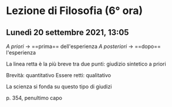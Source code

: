 # Lezione di Filosofia (6° ora)
## Lunedì 20 settembre 2021, 13:05

_A priori_ $\to$ ==prima== dell'esperienza
_A posteriori_ $\to$ ==dopo== l'esperienza


La linea retta è la più breve tra due punti: giudizio sintetico a priori

Brevità: quantitativo
Essere retti: qualitativo

La scienza si fonda su questo tipo di giudizi


p. 354, penultimo capo

<!--stackedit_data:
eyJoaXN0b3J5IjpbMTQ1OTAzNzMwNSwxNTQwMzU2MzgzXX0=
-->